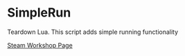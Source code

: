 # SimpleRun
Teardown Lua. This script adds simple running functionality

[Steam Workshop Page](https://steamcommunity.com/sharedfiles/filedetails/?id=2574448542&searchtext=simple+run)
